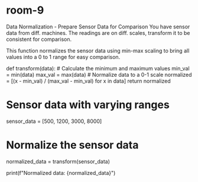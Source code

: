 # room-9
Data Normalization - Prepare Sensor Data for Comparison 
You have sensor data from diff. machines. The readings are
on diff. scales, transform it to be consistent for comparison.

This function normalizes the sensor data using min-max scaling to bring all values into a 0 to 1 range for easy comparison.

 def transform(data):
    # Calculate the minimum and maximum values
    min_val = min(data)
    max_val = max(data)
    # Normalize data to a 0-1 scale
    normalized = [(x - min_val) / (max_val - min_val) for x in data]
    return normalized

# Sensor data with varying ranges
sensor_data = [500, 1200, 3000, 8000]

# Normalize the sensor data
normalized_data = transform(sensor_data)

print(f"Normalized data: {normalized_data}")
